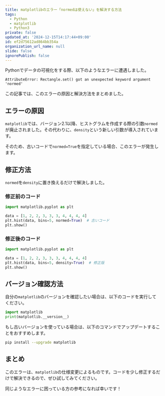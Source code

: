 ```yaml
---
title: matplotlibのエラー「normedは使えない」を解決する方法
tags:
  - Python
  - matplotlib
  - Python3
private: false
updated_at: '2024-12-15T14:17:44+09:00'
id: ef2d75612ad864bb354a
organization_url_name: null
slide: false
ignorePublish: false
---
```

Pythonでデータの可視化をする際、以下のようなエラーに遭遇しました。

```
AttributeError: Rectangle.set() got an unexpected keyword argument 'normed'
```

この記事では、このエラーの原因と解決方法をまとめました。

## エラーの原因

`matplotlib`では、バージョン2.1以降、ヒストグラムを作成する際の引数`normed`が廃止されました。その代わりに、`density`という新しい引数が導入されています。

そのため、古いコードで`normed=True`を指定している場合、このエラーが発生します。

## 修正方法

`normed`を`density`に置き換えるだけで解決しました。

### 修正前のコード

```python
import matplotlib.pyplot as plt

data = [1, 2, 2, 3, 3, 3, 4, 4, 4, 4]
plt.hist(data, bins=5, normed=True)  # 古いコード
plt.show()
```

### 修正後のコード

```python
import matplotlib.pyplot as plt

data = [1, 2, 2, 3, 3, 3, 4, 4, 4, 4]
plt.hist(data, bins=5, density=True)  # 修正版
plt.show()
```

## バージョン確認方法

自分の`matplotlib`のバージョンを確認したい場合は、以下のコードを実行してください。

```python
import matplotlib
print(matplotlib.__version__)
```

もし古いバージョンを使っている場合は、以下のコマンドでアップデートすることをおすすめします。

```bash
pip install --upgrade matplotlib
```

## まとめ

このエラーは、`matplotlib`の仕様変更によるものです。コードを少し修正するだけで解決できるので、ぜひ試してみてください。

同じようなエラーに困っている方の参考になれば幸いです！

